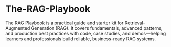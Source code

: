 # The-RAG-Playbook
The RAG Playbook is a practical guide and starter kit for Retrieval-Augmented Generation (RAG). It covers fundamentals, advanced patterns, and production best practices with code, case studies, and demos—helping learners and professionals build reliable, business-ready RAG systems.
